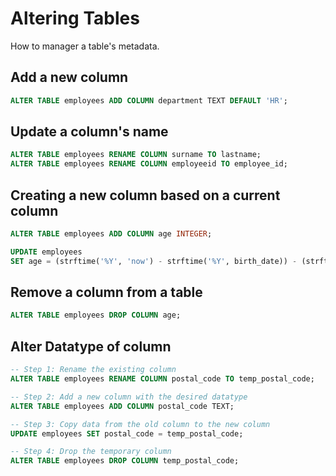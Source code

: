 # Altering Tables

How to manager a table's metadata.

## Add a new column

```sql
ALTER TABLE employees ADD COLUMN department TEXT DEFAULT 'HR';
```

## Update a column's name

```sql
ALTER TABLE employees RENAME COLUMN surname TO lastname;
ALTER TABLE employees RENAME COLUMN employeeid TO employee_id;
```

## Creating a new column based on a current column

```sql
ALTER TABLE employees ADD COLUMN age INTEGER;

UPDATE employees
SET age = (strftime('%Y', 'now') - strftime('%Y', birth_date)) - (strftime('%m-%d', 'now') < strftime('%m-%d', birth_date));
```

## Remove a column from a table

```sql
ALTER TABLE employees DROP COLUMN age;
```

## Alter Datatype of column

```sql
-- Step 1: Rename the existing column
ALTER TABLE employees RENAME COLUMN postal_code TO temp_postal_code;

-- Step 2: Add a new column with the desired datatype
ALTER TABLE employees ADD COLUMN postal_code TEXT;

-- Step 3: Copy data from the old column to the new column
UPDATE employees SET postal_code = temp_postal_code;

-- Step 4: Drop the temporary column
ALTER TABLE employees DROP COLUMN temp_postal_code;
```

##

```sql

```

##

```sql

```
